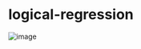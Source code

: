 # logical-regression

![image](https://user-images.githubusercontent.com/113176803/194346743-d338f6ba-79ad-463f-b013-2ee40b54bcbf.png)
